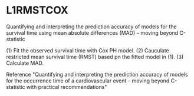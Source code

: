 # L1RMSTCOX
Quantifying and interpreting the prediction accuracy of models for the survival time using mean absolute differences (MAD) – moving beyond C-statistic  

(1) Fit the observed survival time with Cox PH model.
(2) Cauculate restricted mean survival time (RMST) based pn the fitted model in (1).
(3) Calculate MAD.

Reference
"Quantifying and interpreting the prediction accuracy of models for the occurrence time of a cardiovascular event – moving beyond C-statistic with practical recommendations" 
